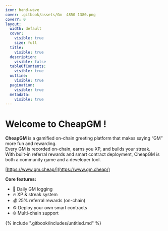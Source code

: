 ```yaml
---
icon: hand-wave
cover: .gitbook/assets/Gm  4850 1380.png
coverY: 0
layout:
  width: default
  cover:
    visible: true
    size: full
  title:
    visible: true
  description:
    visible: false
  tableOfContents:
    visible: true
  outline:
    visible: true
  pagination:
    visible: true
  metadata:
    visible: true
---
```


# Welcome to CheapGM !

**CheapGM** is a gamified on-chain greeting platform that makes saying “GM” more fun and rewarding.\
Every GM is recorded on-chain, earns you XP, and builds your streak.\
With built-in referral rewards and smart contract deployment, CheapGM is both a community game and a developer tool.

[https://www.gm.cheap/](https://www.gm.cheap/)

**Core features:**

* 🌅 Daily GM logging
* 🔥 XP & streak system
* 💰 25% referral rewards (on-chain)
* ⚙️ Deploy your own smart contracts
* 🌐 Multi-chain support

{% include ".gitbook/includes/untitled.md" %}
